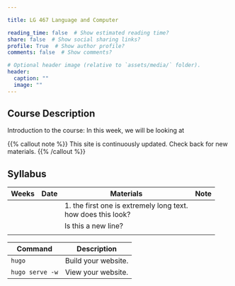 ```yaml
---

title: LG 467 Language and Computer

reading_time: false  # Show estimated reading time?
share: false  # Show social sharing links?
profile: True  # Show author profile?
comments: false  # Show comments?

# Optional header image (relative to `assets/media/` folder).
header:
  caption: ""
  image: ""
---
```




## Course Description

Introduction to the course: In this week, we will be looking at

{{% callout note %}}
This site is continuously updated. Check back for new materials.
{{% /callout %}}

## Syllabus

| Weeks | Date | Materials                                                    | Note |
|-------|------|--------------------------------------------------------------|------|
|       |      | 1. the first one is extremely long text. <br> how does this look? |      |
|       |      | Is this a new line?                                          |      |
|       |      |                                                              |      |


| Command           | Description                    |
| ------------------| ------------------------------ |
| `hugo`            | Build your website.            |
| `hugo serve -w`   | View your website.             |
